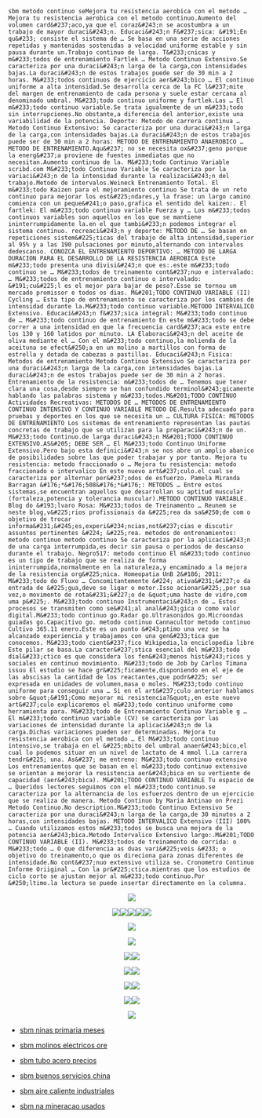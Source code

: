 
```
sbm metodo continuo seMejora tu resistencia aerobica con el metodo … Mejora tu resistencia aerobica con el metodo continuo.Aumento del volumen card&#237;aco,ya que el coraz&#243;n se acostumbra a un trabajo de mayor duraci&#243;n. Educaci&#243;n F&#237;sica: &#191;En qu&#233; consiste el sistema de … Se basa en una serie de acciones repetidas y mantenidas sostenidas a velocidad uniforme estable y sin pausa durante un.Trabajo continuo de larga. T&#233;cnicas y m&#233;todos de entrenamiento Fartlek … Metodo Continuo Extensivo.Se caracteriza por una duraci&#243;n larga de la carga,con intensidades bajas.La duraci&#243;n de estos trabajos puede ser de 30 min a 2 horas. M&#233;todos continuos de ejercicio aer&#243;bico … El continuo uniforme a alta intensidad.Se desarrolla cerca de la FC l&#237;mite del margen de entrenamiento de cada persona y suele estar cercana al denominado umbral. M&#233;todo continuo uniforme y fartlek.Las … El m&#233;todo continuo variable.Se trata igualmente de un m&#233;todo sin interrupciones.No obstante,a diferencia del anterior,existe una variabilidad de la potencia. Deporte: Metodo de carrera continua … Metodo Continuo Extensivo: Se caracteriza por una duraci&#243;n larga de la carga,con intensidades bajas.La duraci&#243;n de estos trabajos puede ser de 30 min a 2 horas: METODO DE ENTRENAMIENTO ANAEROBICO … METODO DE ENTRENAMIENTO.Aqu&#237; no se necesita ox&#237;geno porque la energ&#237;a proviene de fuentes inmediatas que no necesitan.Aumento continuo de la. M&#233;todo Continuo Variable scribd.com M&#233;todo Continuo Variable Se caracteriza por la variaci&#243;n de la intensidad durante la realizaci&#243;n del trabajo.Metodo de intervalos.Weineck Entrenamiento Total. El m&#233;todo Kaizen para el mejoramiento continuo Se trata de un reto continuo para mejorar los est&#225;ndares,y la frase: un largo camino comienza con un peque&#241;o paso,grafica el sentido del kaizen:. El fartlek: El m&#233;todo continuo variable Fuerza y … Los m&#233;todos continuos variables son aquellos en los que se mantiene ininterrumpidamente la.en el que tambi&#233;n podemos integrar el sistema continuo. recreaci&#243;n y deporte: METODO DE … Se basan en repeticiones sistem&#225;ticas del trabajo de alta intensidad,superior al 95% y a las 190 pulsaciones por minuto,alternando con intervalos dedescanso. CONOZCA EL ENTRENAMIENTO DEPORTIVO: … METODO DE LARGA DURACION PARA EL DESARROLLO DE LA RESISTENCIA AEROBICA Este m&#233;todo presenta una divisi&#243;n que es:.este m&#233;todo continuo se … M&#233;todos de treinamento cont&#237;nuo e intervalado: … M&#233;todos de entrenamiento continuo o intervalado: &#191;cu&#225;l es el mejor para bajar de peso?.Esse se tornou um mercado promissor e todos os dias. M&#201;TODO CONTINUO VARIABLE (II) Cycling … Esta tipo de entrenamiento se caracteriza por los cambios de intensidad durante la.M&#233;todo continuo variable.METODO INTERVALICO Extensivo. Educaci&#243;n f&#237;sica integral: M&#233;todo continuo de … M&#233;todo continuo de entrenamiento En este m&#233;todo se debe correr a una intensidad en que la frecuencia card&#237;aca este entre los 130 y 160 latidos por minuto. LA Elaboraci&#243;n del aceite de oliva mediante el … Con el m&#233;todo continuo,la molienda de la aceituna se efect&#250;a en un molino a martillos con forma de estrella y dotada de cabezas o pastillas. Educaci&#243;n Fisica: Metodos de entrenamiento Metodo Continuo Extensivo Se caracteriza por una duraci&#243;n larga de la carga,con intensidades bajas.La duraci&#243;n de estos trabajos puede ser de 30 min a 2 horas. Entrenamiento de la resistencia: m&#233;todos de … Tenemos que tener clara una cosa,desde siempre se han confundido terminol&#243;gicamente hablando las palabras sistema y m&#233;todos.M&#201;TODO CONTINUO Actividades Recreativas: METODOS DE … METODOS DE ENTRENAMIENTO CONTINUO INTENSIVO Y CONTINUO VARIABLE METODO DE.Resulta adecuado para pruebas y deportes en los que se necesita un … CULTURA FISICA: METODOS DE ENTRENAMIENTO Los sistemas de entrenamiento representan las pautas concretas de trabajo que se utilizan para la preparaci&#243;n de un. M&#233;todo Continuo.de larga duraci&#243;n M&#201;TODO CONTINUO EXTENSIVO.AS&#205; DEBE SER … El M&#233;todo Continuo Uniforme Extensivo.Pero bajo esta definici&#243;n se nos abre un amplio abanico de posibilidades sobre las que poder trabajar y por tanto. Mejora tu resistencia: metodo fraccionado o … Mejora tu resistencia: metodo fraccionado o intervalico En este nuevo art&#237;culo.el cual se caracteriza por alternar per&#237;odos de esfuerzo. Pamela Miranda Barragan &#176;*&#176;508&#176;*&#176;: METODOS … Entre estos sistemas,se encuentran aquellos que desarrollan su aptitud muscular (fortaleza,potencia y tolerancia muscular).METODO CONTINUO VARIABLE. Blog do &#193;lvaro Rosa: M&#233;todos de Treinamento … Reunem se neste blog,v&#225;rios profissionais da &#225;rea da sa&#250;de com o objetivo de trocar informa&#231;&#245;es,experi&#234;ncias,not&#237;cias e discutir assuntos pertinentes &#224; &#225;rea. metodos de entrenamientos: metodo continuo metodo continuo Se caracteriza por la aplicaci&#243;n de una carga interrumpida,es decir sin pausa o periodos de descanso durante el trabajo. Negro517: metodo continuo El m&#233;todo continuo es un tipo de trabajo que se realiza de forma ininterrumpida,normalmente en la naturaleza,y encaminado a la mejora de la resistencia org&#225;nica. Homeopatia UnB 2&#186; 2011: M&#233;todo do Fluxo … Concomitantemente &#224; ativa&#231;&#227;o da entrada de &#225;gua,deve se ligar o motor.Isso acionar&#225;,por sua vez,o movimento de rota&#231;&#227;o de &quot;uma haste de vidro,com uma p&#225;. M&#233;todo continuo Instrumentaci&#243;n de … Estos procesos se transmiten como se&#241;al anal&#243;gica o como valor digital.M&#233;todo continuo go.Radar go.Ultrasonidos go.Microondas guiadas go.Capacitivo go. metodo continuo Cannacultor metodo continuo Cultivo 365.11 enero.Este es un punto &#243;ptimo una vez se ha alcanzado experiencia y trabajamos con una gen&#233;tica que conocemos. M&#233;todo cient&#237;fico Wikipedia,la enciclopedia libre Este pilar se basa.La caracter&#237;stica esencial del m&#233;todo dial&#233;ctico es que considera los fen&#243;menos hist&#243;ricos y sociales en continuo movimiento. M&#233;todo de Job by Carlos Timana issuu El estudio se hace gr&#225;ficamente,disponiendo en el eje de las abscisas la cantidad de los reactantes,que podr&#225; ser expresada en unidades de volumen,masa o moles. M&#233;todo continuo uniforme para conseguir una … Si en el art&#237;culo anterior hablamos sobre &quot;&#191;Como mejorar mi resistencia?&quot;,en este nuevo art&#237;culo explicaremos el m&#233;todo continuo uniforme como herramienta para. M&#233;todo de Entrenamiento Continuo Variable g … El m&#233;todo continuo variable (CV) se caracteriza por las variaciones de intensidad durante la aplicaci&#243;n de la carga.Dichas variaciones pueden ser determinadas. Mejora tu resistencia aerobica con el metodo … El M&#233;todo continuo intensivo,se trabaja en el &#225;mbito del umbral anaer&#243;bico,el cual lo podemos situar en un nivel de lactato de 4 mmol l.La carrera tendr&#225; una. As&#237; me entreno: M&#233;todo continuo extensivo Los entrenamientos que se basan en el m&#233;todo continuo extensivo se orientan a mejorar la resistencia aer&#243;bica en su vertiente de capacidad (aer&#243;bica). M&#201;TODO CONTINUO VARIABLE Tu espacio de … Queridos lectores seguimos con el m&#233;todo continuo.se caracteriza por la alternancia de los esfuerzos dentro de un ejercicio que se realiza de manera. Metodo Continuo by Maria Antinao on Prezi Metodo Continuo.No description.M&#233;todo Continuo Extensivo Se caracteriza por una duraci&#243;n larga de la carga,de 30 minutos a 2 horas,con intensidades bajas. METODO INTERVALICO Extensivo (III) 100% … Cuando utilizamos estos m&#233;todos se busca una mejora de la potencia aer&#243;bica.Metodo Intervalico Extensivo largo:.M&#201;TODO CONTINUO VARIABLE (II). M&#233;todos de treinamento de corrida: o M&#233;todo … O que diferencia as duas vari&#225;veis &#233; o objetivo do treinamento,o que os direciona para zonas diferentes de intensidade.No cont&#237;nuo extensivo utiliza se. Cronometro Continuo Informe Oriiginal … Con la pr&#225;ctica.mientras que los estudios de ciclo corto se ajustan mejor al m&#233;todo continuo.Por &#250;ltimo.la lectura se puede insertar directamente en la columna. 
```

<div align="center">

<a href="https://es-crusher.shibang-china.com/github&k=sbm+metodo+continuo+se"><img src="https://static.shibang-china.com/es/crusher/logo.jpg"></a>

<a href="https://es-crusher.shibang-china.com/github&k=sbm+metodo+continuo+se"><img src="https://static.shibang-china.com/es/crusher/index.jpg"></a><a href="https://es-crusher.shibang-china.com/material.htmlgithub&k=sbm+metodo+continuo+se"><img src="https://static.shibang-china.com/es/crusher/material.jpg"></a><a href="https://es-crusher.shibang-china.com/application.htmlgithub&k=sbm+metodo+continuo+se"><img src="https://static.shibang-china.com/es/crusher/application.jpg"></a><a href="https://es-crusher.shibang-china.com/aboutus.htmlgithub&k=sbm+metodo+continuo+se"><img src="https://static.shibang-china.com/es/crusher/aboutus.jpg"></a><a href="https://es-crusher.shibang-china.com/contact.htmlgithub&k=sbm+metodo+continuo+se"><img src="https://static.shibang-china.com/es/crusher/contact.jpg"></a>

<a href="https://es-crusher.shibang-china.com/github&k=sbm+metodo+continuo+se"><img src="https://static.shibang-china.com/es/crusher/banner.jpg"></a>

<a href="https://swt.shibang-china.com/github&k=sbm+metodo+continuo+se"><img src="https://static.shibang-china.com/es/crusher/text.jpg"></a>

<a href="https://swt.shibang-china.com/github&k=sbm+metodo+continuo+se"><img src="https://static.shibang-china.com/es/crusher/chat.jpg"></a><a href="https://es-crusher.shibang-china.com/contact.htmlgithub&k=sbm+metodo+continuo+se"><img src="https://static.shibang-china.com/es/crusher/message.jpg"></a>

<a href="https://es-crusher.shibang-china.com/products/pe.htmlgithub&k=sbm+metodo+continuo+se"><img src="https://static.shibang-china.com/es/crusher/pe.jpg"></a><a href="https://es-crusher.shibang-china.com/products/pf.htmlgithub&k=sbm+metodo+continuo+se"><img src="https://static.shibang-china.com/es/crusher/pf.jpg"></a>

<a href="https://es-crusher.shibang-china.com/products/hpt.htmlgithub&k=sbm+metodo+continuo+se"><img src="https://static.shibang-china.com/es/crusher/hpt.jpg"></a><a href="https://es-crusher.shibang-china.com/products/vsi.htmlgithub&k=sbm+metodo+continuo+se"><img src="https://static.shibang-china.com/es/crusher/vsi.jpg"></a>

<a href="https://es-crusher.shibang-china.com/products/klv.htmlgithub&k=sbm+metodo+continuo+se"><img src="https://static.shibang-china.com/es/crusher/klv.jpg"></a><a href="https://es-crusher.shibang-china.com/products/portable.htmlgithub&k=sbm+metodo+continuo+se"><img src="https://static.shibang-china.com/es/crusher/portable.jpg"></a>

<a href="https://swt.shibang-china.com/github&k=sbm+metodo+continuo+se"><img src="https://static.shibang-china.com/es/crusher/case.jpg"></a>

</div>


* [sbm ninas primaria meses](sbm%20ninas%20primaria%20meses.md)

* [sbm molinos electricos ore](sbm%20molinos%20electricos%20ore.md)

* [sbm tubo acero precios](sbm%20tubo%20acero%20precios.md)

* [sbm buenos servicios china](sbm%20buenos%20servicios%20china.md)

* [sbm aire caliente industriales](sbm%20aire%20caliente%20industriales.md)

* [sbm na mineracao usados](sbm%20na%20mineracao%20usados.md)